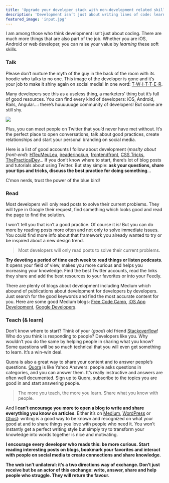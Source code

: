 ```yaml
---
title: 'Upgrade your developer stack with non-development related skills'
description: 'Development isn’t just about writing lines of code: learn how these soft skills can make you a better developer.'
featured_image: 'input.jpg'
---
```


I am among those who think development isn’t just about coding. There are much more things that are also part of the job. Whether you are iOS, Android or web developer, you can raise your value by *learning* these soft skills.

### Talk

Please don’t nurture the myth of the guy in the back of the room with its hoodie who talks to no one. This image of the developer is gone and it’s your job to make it shiny again on social media! In one word: [T-W-I-T-T-E-R](http://twitter.com).

Many developers see this as a useless thing, a marketers’ thing but it’s full of good resources. You can find every kind of developers: iOS, Android, Rails, Angular…: there’s huuuuuuge community of developers! But some are still shy.

![](https://cdn-images-1.medium.com/max/4000/1*Mrf2mBcygusW16DxVK3e9w.jpeg)

Plus, you can meet people on Twitter that you’d never have met without. It’s the perfect place to open conversations, talk about good practices, create relationships and start your personal branding on social media.

Here is a list of good accounts I follow about development (*moslty about front-end*): [HTeuMeuLeu](https://twitter.com/HTeuMeuLeu), [ireaderinokun](https://twitter.com/ireaderinokun), [frontendfront](https://twitter.com/frontendfront), [CSS Tricks](https://twitter.com/Real_CSS_Tricks), [ThePracticalDev](https://twitter.com/ThePracticalDev)… If you don’t know where to start, there’s lot of blog posts and tutorials about using Twitter. But stay simple: **ask your questions, share your tips and tricks, discuss the best practice for doing something**…

C’mon nerds, trust the power of the blue bird!

### Read

Most developers will only read posts to solve their current problems. They will type in Google their request, find something which looks good and read the page to find the solution.

I won’t tell you that isn’t a good practice. Of course it is! But you can do more by reading posts more often and not only to solve immediate issues. You could find more info about that framework you already wanted to try or be inspired about a new design trend.

> Most developers will only read posts to solve their current problems.

**Try devoting a period of time each week to read things or listen podcasts**. It opens your field of view, makes you more curious and helps you increasing your knowledge. Find the best Twitter accounts, read the links they share and add the best resources to your favorites or into your Feedly.

There are plenty of blogs about development including Medium which abound of publications about development for developers by developers. Just search for the good keywords and find the most accurate content for you. Here are some good Medium blogs:
[Free Code Camp](https://medium.freecodecamp.com), [iOS App Development](https://medium.com/ios-os-x-development), [Google Developers](https://medium.com/google-developers).

### Teach (& learn)

Don’t know where to start? Think of your (*good*) old friend [Stackoverflow](http://stackoverflow.com)! Who do you think is responding to people? Developers like you. Why wouldn’t you do the same by helping people in sharing what you know? Some questions will be so much technical that you will even get something to learn. It’s a win-win deal.

Quora is also a great way to share your content and to answer people’s questions. [Quora](http://quora.com) is like Yahoo Answers: people asks questions in categories, and you can answer them. It’s really instructive and answers are often well documented. Sign up to Quora, subscribe to the topics you are good in and start answering people.

> The more you teach, the more you learn. Share what you know with people.

And **I can’t encourage you more to open a blog to write and share everything you know on articles**. Either it’s on [Medium](http://medium.com), [WordPress](http://wordpress.org) or [Ghost](http://ghost.org): writing is a good way to be known and recognized on what your good at and to share things you love with people who need it. You won’t instantly get a perfect writing style but simply try to transform your knowledge into words together is nice and motivating.

**I encourage every developer who reads this: be more curious. Start reading interesting posts on blogs, bookmark your favorites and interact with people on social media to create connections and share knowledge.**

**The web isn’t unilateral: it’s a two directions way of exchange. Don’t just receive but be an actor of this exchange: write, answer, share and help people who struggle. They will return the favour.**
